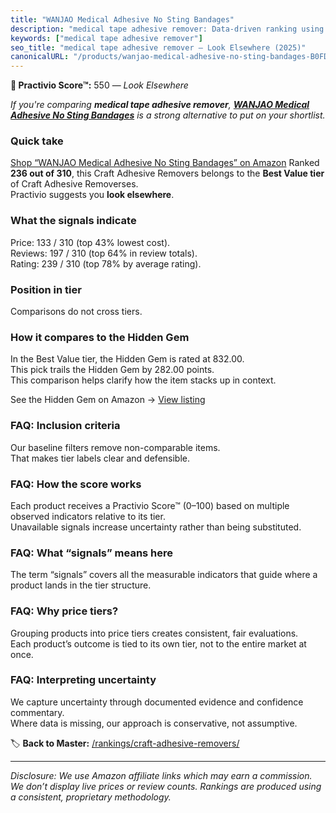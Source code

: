 ```yaml
---
title: "WANJAO Medical Adhesive No Sting Bandages"
description: "medical tape adhesive remover: Data-driven ranking using the Practivio Score™. Positioned by quality, value, demand, findability, momentum."
keywords: ["medical tape adhesive remover"]
seo_title: "medical tape adhesive remover — Look Elsewhere (2025)"
canonicalURL: "/products/wanjao-medical-adhesive-no-sting-bandages-B0FDB9L4N6/"
---
```


**🚫 Practivio Score™:** 550 — _Look Elsewhere_


*If you're comparing **medical tape adhesive remover**, **[WANJAO Medical Adhesive No Sting Bandages](https://www.amazon.com/dp/B0FDB9L4N6?tag=practivio-20)** is a strong alternative to put on your shortlist.*
### Quick take
[Shop “WANJAO Medical Adhesive No Sting Bandages” on Amazon](https://www.amazon.com/dp/B0FDB9L4N6?tag=practivio-20)
Ranked **236 out of 310**, this Craft Adhesive Removers belongs to the **Best Value tier** of Craft Adhesive Removerses.  
Practivio suggests you **look elsewhere**.

### What the signals indicate
Price: 133 / 310 (top 43% lowest cost).  
Reviews: 197 / 310 (top 64% in review totals).  
Rating: 239 / 310 (top 78% by average rating).  

### Position in tier
Comparisons do not cross tiers.

### How it compares to the Hidden Gem
In the Best Value tier, the Hidden Gem is rated at 832.00.  
This pick trails the Hidden Gem by 282.00 points.  
This comparison helps clarify how the item stacks up in context.  

See the Hidden Gem on Amazon → [View listing](https://www.amazon.com/dp/B0CJNS7RV1?tag=practivio-20)

### FAQ: Inclusion criteria
Our baseline filters remove non-comparable items.  
That makes tier labels clear and defensible.

### FAQ: How the score works
Each product receives a Practivio Score™ (0–100) based on multiple observed indicators relative to its tier.  
Unavailable signals increase uncertainty rather than being substituted.

### FAQ: What “signals” means here
The term “signals” covers all the measurable indicators that guide where a product lands in the tier structure.

### FAQ: Why price tiers?
Grouping products into price tiers creates consistent, fair evaluations.  
Each product’s outcome is tied to its own tier, not to the entire market at once.

### FAQ: Interpreting uncertainty
We capture uncertainty through documented evidence and confidence commentary.  
Where data is missing, our approach is conservative, not assumptive.


🏷️ **Back to Master:** [/rankings/craft-adhesive-removers/](/rankings/craft-adhesive-removers/)

---
_Disclosure: We use Amazon affiliate links which may earn a commission. We don’t display live prices or review counts. Rankings are produced using a consistent, proprietary methodology._
